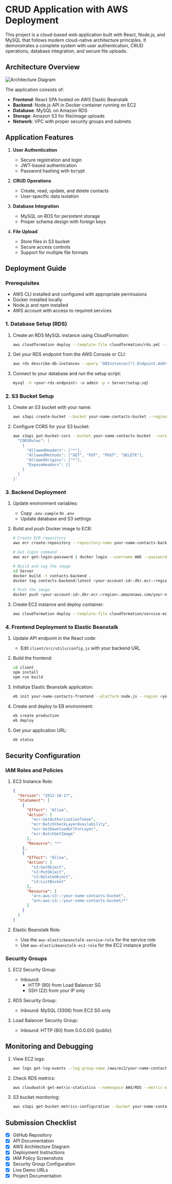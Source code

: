 # CRUD Application with AWS Deployment

This project is a cloud-based web application built with React, Node.js, and MySQL that follows modern cloud-native architecture principles. It demonstrates a complete system with user authentication, CRUD operations, database integration, and secure file uploads.

## Architecture Overview

![Architecture Diagram](https://i.imgur.com/RFFuGLl.png)

The application consists of:
- **Frontend**: React SPA hosted on AWS Elastic Beanstalk
- **Backend**: Node.js API in Docker container running on EC2
- **Database**: MySQL on Amazon RDS
- **Storage**: Amazon S3 for file/image uploads
- **Network**: VPC with proper security groups and subnets

## Application Features

1. **User Authentication**
   - Secure registration and login
   - JWT-based authentication
   - Password hashing with bcrypt

2. **CRUD Operations**
   - Create, read, update, and delete contacts
   - User-specific data isolation

3. **Database Integration**
   - MySQL on RDS for persistent storage
   - Proper schema design with foreign keys

4. **File Upload**
   - Store files in S3 bucket
   - Secure access controls
   - Support for multiple file formats

## Deployment Guide

### Prerequisites

- AWS CLI installed and configured with appropriate permissions
- Docker installed locally
- Node.js and npm installed
- AWS account with access to required services

### 1. Database Setup (RDS)

1. Create an RDS MySQL instance using CloudFormation:
   ```bash
   aws cloudformation deploy --template-file cloudformation/rds.yml --stack-name your-name-contacts-rds --parameter-overrides DBName=contacts_db DBUsername=admin DBPassword=your-secure-password
   ```

2. Get your RDS endpoint from the AWS Console or CLI:
   ```bash
   aws rds describe-db-instances --query 'DBInstances[*].Endpoint.Address' --output text
   ```

3. Connect to your database and run the setup script:
   ```bash
   mysql -h <your-rds-endpoint> -u admin -p < Server/setup.sql
   ```

### 2. S3 Bucket Setup

1. Create an S3 bucket with your name:
   ```bash
   aws s3api create-bucket --bucket your-name-contacts-bucket --region us-east-1
   ```

2. Configure CORS for your S3 bucket:
   ```bash
   aws s3api put-bucket-cors --bucket your-name-contacts-bucket --cors-configuration '{
     "CORSRules": [
       {
         "AllowedHeaders": ["*"],
         "AllowedMethods": ["GET", "PUT", "POST", "DELETE"],
         "AllowedOrigins": ["*"],
         "ExposeHeaders": []
       }
     ]
   }'
   ```

### 3. Backend Deployment

1. Update environment variables:
   - Copy `.env.sample` to `.env`
   - Update database and S3 settings

2. Build and push Docker image to ECR:
   ```bash
   # Create ECR repository
   aws ecr create-repository --repository-name your-name-contacts-backend
   
   # Get login command
   aws ecr get-login-password | docker login --username AWS --password-stdin <your-account-id>.dkr.ecr.<region>.amazonaws.com
   
   # Build and tag the image
   cd Server
   docker build -t contacts-backend .
   docker tag contacts-backend:latest <your-account-id>.dkr.ecr.<region>.amazonaws.com/your-name-contacts-backend:latest
   
   # Push the image
   docker push <your-account-id>.dkr.ecr.<region>.amazonaws.com/your-name-contacts-backend:latest
   ```

3. Create EC2 instance and deploy container:
   ```bash
   aws cloudformation deploy --template-file cloudformation/service-ec2-public-lb.yml --stack-name your-name-contacts-service --parameter-overrides ImageUrl=<your-account-id>.dkr.ecr.<region>.amazonaws.com/your-name-contacts-backend:latest
   ```

### 4. Frontend Deployment to Elastic Beanstalk

1. Update API endpoint in the React code:
   - Edit `client/src/utils/config.js` with your backend URL

2. Build the frontend:
   ```bash
   cd client
   npm install
   npm run build
   ```

3. Initialize Elastic Beanstalk application:
   ```bash
   eb init your-name-contacts-frontend --platform node.js --region <your-region>
   ```

4. Create and deploy to EB environment:
   ```bash
   eb create production
   eb deploy
   ```

5. Get your application URL:
   ```bash
   eb status
   ```

## Security Configuration

### IAM Roles and Policies

1. EC2 Instance Role:
   ```json
   {
     "Version": "2012-10-17",
     "Statement": [
       {
         "Effect": "Allow",
         "Action": [
           "ecr:GetAuthorizationToken",
           "ecr:BatchCheckLayerAvailability",
           "ecr:GetDownloadUrlForLayer",
           "ecr:BatchGetImage"
         ],
         "Resource": "*"
       },
       {
         "Effect": "Allow",
         "Action": [
           "s3:GetObject",
           "s3:PutObject",
           "s3:DeleteObject",
           "s3:ListBucket"
         ],
         "Resource": [
           "arn:aws:s3:::your-name-contacts-bucket",
           "arn:aws:s3:::your-name-contacts-bucket/*"
         ]
       }
     ]
   }
   ```

2. Elastic Beanstalk Role:
   - Use the `aws-elasticbeanstalk-service-role` for the service role
   - Use `aws-elasticbeanstalk-ec2-role` for the EC2 instance profile

### Security Groups

1. EC2 Security Group:
   - Inbound: 
     - HTTP (80) from Load Balancer SG
     - SSH (22) from your IP only

2. RDS Security Group:
   - Inbound: MySQL (3306) from EC2 SG only

3. Load Balancer Security Group:
   - Inbound: HTTP (80) from 0.0.0.0/0 (public)

## Monitoring and Debugging

1. View EC2 logs:
   ```bash
   aws logs get-log-events --log-group-name /aws/ec2/your-name-contacts-app --log-stream-name application
   ```

2. Check RDS metrics:
   ```bash
   aws cloudwatch get-metric-statistics --namespace AWS/RDS --metric-name CPUUtilization --dimensions Name=DBInstanceIdentifier,Value=your-rds-instance --start-time 2020-01-01T00:00:00Z --end-time 2020-01-02T00:00:00Z --period 3600 --statistics Average
   ```

3. S3 bucket monitoring:
   ```bash
   aws s3api get-bucket-metrics-configuration --bucket your-name-contacts-bucket
   ```

## Submission Checklist

- [x] GitHub Repository
- [x] API Documentation
- [x] AWS Architecture Diagram
- [x] Deployment Instructions
- [x] IAM Policy Screenshots
- [x] Security Group Configuration
- [x] Live Demo URLs
- [x] Project Documentation
